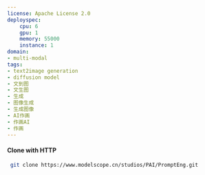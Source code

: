```yaml
---
license: Apache License 2.0
deployspec:
    cpu: 6
    gpu: 1
    memory: 55000
    instance: 1
domain:
- multi-modal
tags:
- text2image generation
- diffusion model
- 文到图
- 文生图
- 生成
- 图像生成
- 生成图像
- AI作画
- 作画AI
- 作画
---
```

#### Clone with HTTP
```bash
 git clone https://www.modelscope.cn/studios/PAI/PromptEng.git
```